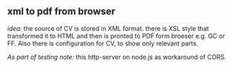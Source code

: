 ## xml to pdf from browser
*idea:* the source of CV is stored in XML format. there is XSL style that transformed it to HTML and then is pronted to PDF form broeser e.g. GC or FF.
Also there is configuration for CV, to show only relevant parts.

*As part of testing note:* this http-server on node.js as workaround of CORS.

